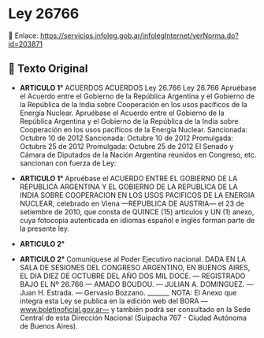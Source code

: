 # Ley 26766
🔗 Enlace: https://servicios.infoleg.gob.ar/infolegInternet/verNorma.do?id=203871


## 📜 Texto Original

- **ARTICULO 1°**
   ACUERDOS ACUERDOS Ley 26.766 Ley 26.766 Apruébase el Acuerdo entre el Gobierno de la República Argentina y el Gobierno de la República de la India sobre Cooperación en los usos pacíficos de la Energía Nuclear. Apruébase el Acuerdo entre el Gobierno de la República Argentina y el Gobierno de la República de la India sobre Cooperación en los usos pacíficos de la Energía Nuclear. Sancionada: Octubre 10 de 2012 Sancionada: Octubre 10 de 2012 Promulgada: Octubre 25 de 2012 Promulgada: Octubre 25 de 2012 El Senado y Cámara de Diputados de la Nación Argentina reunidos en Congreso, etc. sancionan con fuerza de Ley:

- **ARTICULO 1°**
   Apruébase el ACUERDO ENTRE EL GOBIERNO DE LA REPUBLICA ARGENTINA Y EL GOBIERNO DE LA REPUBLICA DE LA INDIA SOBRE COOPERACION EN LOS USOS PACIFICOS DE LA ENERGIA NUCLEAR, celebrado en Viena —REPUBLICA DE AUSTRIA— el 23 de setiembre de 2010, que consta de QUINCE (15) artículos y UN (1) anexo, cuya fotocopia autenticada en idiomas español e inglés forman parte de la presente ley.

- **ARTICULO 2°**
   

- **ARTICULO 2°**
   Comuníquese al Poder Ejecutivo nacional. DADA EN LA SALA DE SESIONES DEL CONGRESO ARGENTINO, EN BUENOS AIRES, EL DIA DIEZ DE OCTUBRE DEL AÑO DOS MIL DOCE. — REGISTRADO BAJO EL Nº 26.766 — AMADO BOUDOU. — JULIAN A. DOMINGUEZ. — Juan H. Estrada. — Gervasio Bozzano. _______ NOTA: El Anexo que integra esta Ley se publica en la edición web del BORA —www.boletinoficial.gov.ar— y también podrá ser consultado en la Sede Central de esta Dirección Nacional (Suipacha 767 - Ciudad Autónoma de Buenos Aires).
